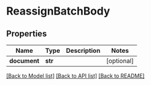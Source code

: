 # ReassignBatchBody

## Properties
Name | Type | Description | Notes
------------ | ------------- | ------------- | -------------
**document** | **str** |  | [optional] 

[[Back to Model list]](../README.md#documentation-for-models) [[Back to API list]](../README.md#documentation-for-api-endpoints) [[Back to README]](../README.md)

